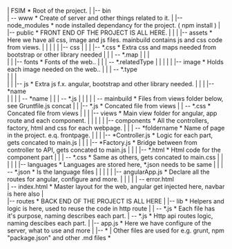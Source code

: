 | FSIM								* Root of the project.
|
|-- bin				
|    -- www							* Create of server and other things related to it. 
|
|-- node_modules					* node installed dependancy for the project. ( npm install )
| 									
|--	public 							* FRONT END OF THE PROJECT IS ALL HERE. 
|   |
|	|-- assets 							* Here we have all css, image and js files. mainbuild contains js and css code from views.
|   |   |
|   |   |-- css
|	|	|	|-- *.css 						* Extra css and maps needed from bootstrap or other library needed
|	|	|	 -- *.map
|   |   |   
|	|   |-- fonts 							* Fonts of the web..
|	|	|	 -- *.relatedType
|   |   |
|	|	|-- image							* Holds each image needed on the web..
|	|	|	 -- *.type	
|   |   |  
|	|	|-- js  							* Extra js f.x. angular, bootstrap and other library needed. 
|	|	|	|-- *name 						
|	|	|   |   -- *name
|	|	|	 -- *.js
|   |   |
|	|	 -- mainbuild 						* Files from views folder below, see Gruntfile.js concat 
|	|		|-- *.js 							* Concated file from views
|	|		 -- *.css							* Concated file from views
|   |
|	|--	views 							* Main view folder for angular, app route and each component. 
|   |   | 
|	|	|-- components 						* All the controllers, factory, html and css for each webpage.
|	|	| 	 -- *foldername  					* Name of page in the project. e.q. frontpage.
|	|	|		|-- *Controller.js  				* Logic for each part, gets concated to main.js
|	|	|		|-- *Factory.js 					* Bridge between from controller to API, gets concated to main.js 
|	|	|		|-- *.html 							* Html code for the component part
|	|	|		 -- *.css 							* Same as others, gets concated to main.css
|   |   |
|	|	|-- languages 						* Languages are stored here, *.json needs to be same 
|	|	|	 -- *.json							* Is the language files
|   |   |
|	|	|-- angularApp.js 					* Declare all the routes for angular, configure and more.
|   |   |
|	|	 --	error.html 				
|	 -- index.html 					* Master layout for the web, angular get injected here, navbar is here also
|	
|-- routes							* BACK END OF THE PROJECT IS ALL HERE
|	|-- lib 							* Helpers and logic is here, used to reuse the code in http route
|	|	-- *.js 							* Each file has it's purpose, naming describes each part. 
|	 -- *.js 							* Http api routes logic, naming descibes each part.
|
|-- app.js 							* Here we have configure of the server, what to use and more
|
|-- *
|       Other files are used for e.g. grunt, npm "package.json" and other .md files
*